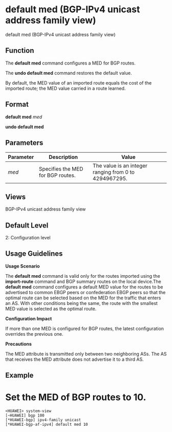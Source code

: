 default med (BGP-IPv4 unicast address family view)
==================================================

default med (BGP-IPv4 unicast address family view)

Function
--------



The **default med** command configures a MED for BGP routes.

The **undo default med** command restores the default value.



By default, the MED value of an imported route equals the cost of the imported route; the MED value carried in a route learned.


Format
------

**default med** *med*

**undo default med**


Parameters
----------

| Parameter | Description | Value |
| --- | --- | --- |
| *med* | Specifies the MED for BGP routes. | The value is an integer ranging from 0 to 4294967295. |



Views
-----

BGP-IPv4 unicast address family view


Default Level
-------------

2: Configuration level


Usage Guidelines
----------------

**Usage Scenario**

The **default med** command is valid only for the routes imported using the **import-route** command and BGP summary routes on the local device.The **default med** command configures a default MED value for the routes to be advertised to common EBGP peers or confederation EBGP peers so that the optimal route can be selected based on the MED for the traffic that enters an AS. With other conditions being the same, the route with the smallest MED value is selected as the optimal route.

**Configuration Impact**

If more than one MED is configured for BGP routes, the latest configuration overrides the previous one.

**Precautions**

The MED attribute is transmitted only between two neighboring ASs. The AS that receives the MED attribute does not advertise it to a third AS.


Example
-------

# Set the MED of BGP routes to 10.
```
<HUAWEI> system-view
[~HUAWEI] bgp 100
[*HUAWEI-bgp] ipv4-family unicast
[*HUAWEI-bgp-af-ipv4] default med 10

```